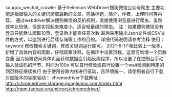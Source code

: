 sougou_wechat_crawler
基于Selenium WebDriver搜狗微信公众号爬虫
主要功能是根据输入的关键词爬取最新的文章，包括标题，简介，作者，上传时间等内容。
通过webdriver解决搜狗微信的反扒机制，直接使用浏览器进行爬虫，虽然效率比较低，但是实现起来难度小，适合轻量级的爬虫。
注：如果搜狗微信没有登录只能默认爬取10页，登录后才能查任意次数
最后采用输出Json文件或CSV文件的方式，以达到进行后续存储等工作的目的。
详细代码说明请参考注释
使用：keyword 修改搜索关键词，修改关键词运行即可。
2021-9-17:相比较上一版本，新增了具体内容的爬取，仔细观察注释，在循环中设置页数，这里可新增一个页数变量
因为频繁访问具体页面获取数据会引起反爬程序，所以设置了在控制台手动输入验证码的环节，时间为100s
可以自行修改或自行设置一个wait检测到特定的网页特征继续执行
由于使用谷歌内核进行驱动，且环境统一，请使用者自行下载对应版本的谷歌驱动！
chromedriver下载网址：http://chromedriver.storage.googleapis.com/index.html
http://npm.taobao.org/mirrors/chromedriver/
